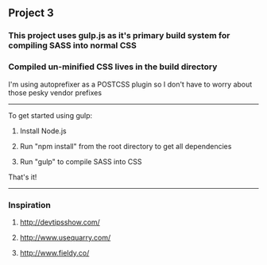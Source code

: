 ## Project 3

### This project uses gulp.js as it's primary build system for compiling SASS into normal CSS

### Compiled un-minified CSS lives in the build directory

I'm using autoprefixer as a POSTCSS plugin so I don't have to worry about those pesky vendor prefixes

-- -- -- --

To get started using gulp:

1. Install Node.js

2. Run "npm install" from the root directory to get all dependencies

3. Run "gulp" to compile SASS into CSS

That's it!

-- -- -- --

### Inspiration

1. http://devtipsshow.com/

2. http://www.usequarry.com/

3. http://www.fieldy.co/
